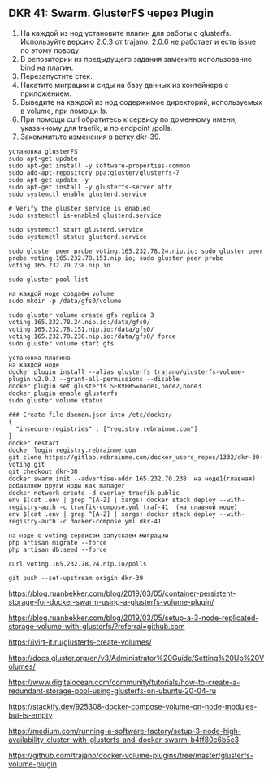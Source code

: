 ## DKR 41: Swarm. GlusterFS через Plugin

1. На каждой из нод установите плагин для работы с glusterfs. Используйте версию 2.0.3 от trajano. 2.0.6 не работает и есть issue по этому поводу
2. В репозитории из предыдущего задания замените использование bind на плагин.
3. Перезапустите стек.
4. Накатите миграции и сиды на базу данных из контейнера с приложением.
5. Выведите на каждой из нод содержимое директорий, используемых в volume, при помощи ls.
6. При помощи curl обратитесь к сервису по доменному имени, указанному для traefik, и по endpoint /polls.
7. Закоммитьте изменения в ветку dkr-39.

```
установка glusterFS
sudo apt-get update
sudo apt-get install -y software-properties-common
sudo add-apt-repository ppa:gluster/glusterfs-7
sudo apt-get update -y
sudo apt-get install -y glusterfs-server attr
sudo systemctl enable glusterd.service

# Verify the gluster service is enabled
sudo systemctl is-enabled glusterd.service

sudo systemctl start glusterd.service
sudo systemctl status glusterd.service

sudo gluster peer probe voting.165.232.78.24.nip.io; sudo gluster peer probe voting.165.232.78.151.nip.io; sudo gluster peer probe voting.165.232.70.238.nip.io

sudo gluster pool list

на каждой ноде создаём volume
sudo mkdir -p /data/gfs0/volume

sudo gluster volume create gfs replica 3 voting.165.232.78.24.nip.io:/data/gfs0/ voting.165.232.78.151.nip.io:/data/gfs0/ voting.165.232.70.238.nip.io:/data/gfs0/ force
sudo gluster volume start gfs

установка плагина
на каждой ноде
docker plugin install --alias glusterfs trajano/glusterfs-volume-plugin:v2.0.3 --grant-all-permissions --disable
docker plugin set glusterfs SERVERS=node1,node2,node3
docker plugin enable glusterfs
sudo gluster volume status

### Create file daemon.json into /etc/docker/
{
  "insecure-registries" : ["registry.rebrainme.com"]
}
docker restart
docker login registry.rebrainme.com
git clone https://gitlab.rebrainme.com/docker_users_repos/1332/dkr-30-voting.git
git checkout dkr-38
docker swarm init --advertise-addr 165.232.70.238  на ноде1(главная)
добавляем други ноды как manager
docker network create -d overlay traefik-public
env $(cat .env | grep ^[A-Z] | xargs) docker stack deploy --with-registry-auth -c traefik-compose.yml traf-41  (на главной ноде)
env $(cat .env | grep ^[A-Z] | xargs) docker stack deploy --with-registry-auth -c docker-compose.yml dkr-41

на ноде с voting сервисом запускаем миграции
php artisan migrate --force
php artisan db:seed --force

curl voting.165.232.78.24.nip.io/polls

git push --set-upstream origin dkr-39

```


https://blog.ruanbekker.com/blog/2019/03/05/container-persistent-storage-for-docker-swarm-using-a-glusterfs-volume-plugin/

https://blog.ruanbekker.com/blog/2019/03/05/setup-a-3-node-replicated-storage-volume-with-glusterfs/?referral=github.com

https://ivirt-it.ru/glusterfs-create-volumes/

https://docs.gluster.org/en/v3/Administrator%20Guide/Setting%20Up%20Volumes/

https://www.digitalocean.com/community/tutorials/how-to-create-a-redundant-storage-pool-using-glusterfs-on-ubuntu-20-04-ru

https://stackify.dev/925308-docker-compose-volume-on-node-modules-but-is-empty

https://medium.com/running-a-software-factory/setup-3-node-high-availability-cluster-with-glusterfs-and-docker-swarm-b4ff80c6b5c3

https://github.com/trajano/docker-volume-plugins/tree/master/glusterfs-volume-plugin


